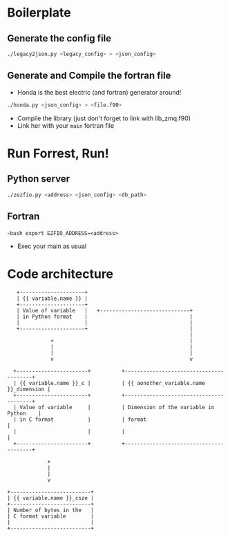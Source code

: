 # Boilerplate

## Generate the config file
```bash
./legacy2json.py <legacy_config> > <json_config>
```

## Generate and Compile the fortran file

- Honda is the best electric (and fortran) generator around!
```bash
./honda.py <json_config> > <file.f90>
```
- Compile the library (just don't forget to link with lib_zmq.f90)
- Link her with your `main` fortran file

# Run Forrest, Run!

## Python server
```bash
./zezfio.py <address> <json_config> <db_path>
```

## Fortran

-`bash export EZFIO_ADDRESS=<address>`
- Exec your main as usual

# Code architecture

```
   +---------------------+
   | {{ variable.name }} |
   +---------------------+
   | Value of variable   |   +-----------------------------+
   | in Python format    |                                 |
   |                     |                                 |
   +---------------------+                                 |
                                                           |
              +                                            |
              |                                            |
              |                                            |
              v                                            v

  +-----------------------+          +----------------------------------------+
  | {{ variable.name }}_c |          | {{ aonother_variable.name }}_dimension |
  +-----------------------+          +----------------------------------------+
  | Value of variable     |          | Dimension of the variable in Python    |
  | in C format           |          | format                                 |
  |                       |          |                                        |
  +-----------------------+          +----------------------------------------+

             +
             |
             |
             v

+--------------------------+
| {{ variable.name }}_csze |
+--------------------------+
| Number of bytes in the   |
| C format variable        |
|                          |
+--------------------------+
```



